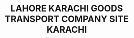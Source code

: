 ---
title: "LAHORE KARACHI GOODS TRANSPORT COMPANY SITE KARACHI"
url: /karachi/lahore-karachi-goods-transport-company-site-karachi-site-area-plot-f140-near-to-ghani-chowrangi-sindh-industrial-trading-estate-karachi-karachi-city-sindh-75700-pakistan/
shop: travel agency
---